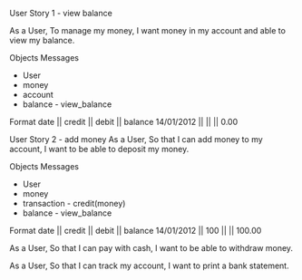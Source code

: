 User Story 1 - view balance

As a User,
To manage my money,
I want money in my account and able to view my balance.

Objects           Messages
- User
- money
- account
- balance         - view_balance

Format
date || credit || debit || balance
14/01/2012 || || || 0.00


User Story 2 - add money
As a User,
So that I can add money to my account,
I want to be able to deposit my money.

Objects           Messages
- User
- money
- transaction     - credit(money)
- balance         - view_balance

Format
date || credit || debit || balance
14/01/2012 || 100 || || 100.00

As a User,
So that I can pay with cash,
I want to be able to withdraw money.

As a User,
So that I can track my account,
I want to print a bank statement.
